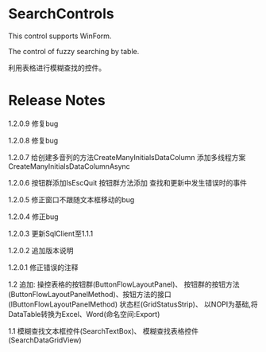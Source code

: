 # SearchControls

This control supports WinForm.

The control of fuzzy searching by table.

利用表格进行模糊查找的控件。

# Release Notes
1.2.0.9
修复bug

1.2.0.8
修复bug

1.2.0.7
给创建多音列的方法CreateManyInitialsDataColumn
添加多线程方案CreateManyInitialsDataColumnAsync

1.2.0.6
按钮群添加IsEscQuit
按钮群方法添加 查找和更新中发生错误时的事件

1.2.0.5
修正窗口不跟随文本框移动的bug

1.2.0.4
修正bug

1.2.0.3
更新SqlClient至1.1.1

1.2.0.2
追加版本说明

1.2.0.1
修正错误的注释

1.2
追加:
操控表格的按钮群(ButtonFlowLayoutPanel)、
按钮群的按钮方法(ButtonFlowLayoutPanelMethod)、按钮方法的接口(IButtonFlowLayoutPanelMethod)
状态栏(GridStatusStrip)、
以NOPI为基础,将DataTable转换为Excel、Word(命名空间:Export)

1.1
模糊查找文本框控件(SearchTextBox)、
模糊查找表格控件(SearchDataGridView)